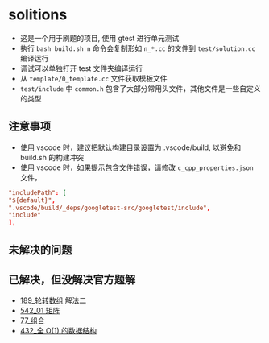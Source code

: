 # solitions

- 这是一个用于刷题的项目, 使用 gtest 进行单元测试
- 执行 `bash build.sh n` 命令会复制形如 `n_*.cc` 的文件到 `test/solution.cc` 编译运行
- 调试可以单独打开 test 文件夹编译运行
- 从 `template/0_template.cc` 文件获取模板文件
- `test/include` 中 `common.h` 包含了大部分常用头文件，其他文件是一些自定义的类型

## 注意事项

- 使用 vscode 时，建议把默认构建目录设置为 .vscode/build, 以避免和 build.sh 的构建冲突
- 使用 vscode 时，如果提示包含文件错误，请修改 `c_cpp_properties.json` 文件，

```conf
"includePath": [
"${default}",
".vscode/build/_deps/googletest-src/googletest/include",
"include"
],
```

## 未解决的问题

## 已解决，但没解决官方题解

- [189\_轮转数组](https://leetcode-cn.com/problems/rotate-array/) 解法二
- [542_01 矩阵](https://leetcode-cn.com/problems/01-matrix/)
- [77\_组合](https://leetcode-cn.com/problems/combinations/)
- [432\_全 O(1) 的数据结构](https://leetcode-cn.com/problems/all-oone-data-structure/)
